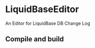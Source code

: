 LiquidBaseEditor
================

An Editor for LiquidBase DB Change Log

Compile and build
------------------



